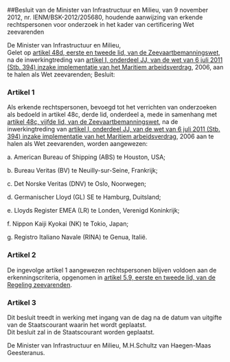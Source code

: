<meta http-equiv='Content-Type' content='text/html; charset=utf-8' />

##Besluit van de Minister van Infrastructuur en Milieu, van 9 november 2012, nr. IENM/BSK-2012/205680, houdende aanwijzing van erkende rechtspersonen voor onderzoek in het kader van certificering Wet zeevarenden

De Minister van Infrastructuur en Milieu,  
Gelet op [artikel 48d, eerste en tweede lid, van de Zeevaartbemanningswet](../../../../../../../../../../wet/wet/zeevarenden/BWBR0009124/README.md), na de inwerkingtreding van [artikel I, onderdeel JJ, van de wet van 6 juli 2011 (Stb. 394) inzake implementatie van het Maritiem arbeidsverdrag](../../../../../../../../../../wet/wet/implementatie/maritiem/arbeidsverdrag/BWBR0030386/README.md), 2006, aan te halen als Wet zeevarenden;
Besluit:    

### Artikel  1  

Als erkende rechtspersonen, bevoegd tot het verrichten van onderzoeken als bedoeld in artikel 48c, derde lid, onderdeel a, mede in samenhang met [artikel 48c, vijfde lid, van de Zeevaartbemanningswet](../../../../../../../../../../wet/wet/zeevarenden/BWBR0009124/README.md), na de inwerkingtreding van [artikel I, onderdeel JJ, van de wet van 6 juli 2011 (Stb. 394) inzake implementatie van het Maritiem arbeidsverdrag](../../../../../../../../../../wet/wet/implementatie/maritiem/arbeidsverdrag/BWBR0030386/README.md), 2006 aan te halen als Wet zeevarenden, worden aangewezen: 

a. American Bureau of Shipping (ABS) te Houston, USA;  

b. Bureau Veritas (BV) te Neuilly-sur-Seine, Frankrijk;  

c. Det Norske Veritas (DNV) te Oslo, Noorwegen;  

d. Germanischer Lloyd (GL) SE te Hamburg, Duitsland;  

e. Lloyds Register EMEA (LR) te Londen, Verenigd Koninkrijk;  

f. Nippon Kaiji Kyokai (NK) te Tokio, Japan;  

g. Registro Italiano Navale (RINA) te Genua, Italië.    

### Artikel  2  

De ingevolge artikel 1 aangewezen rechtspersonen blijven voldoen aan de erkenningscriteria, opgenomen in [artikel 5.9, eerste en tweede lid, van de Regeling zeevarenden](../../../../../../../../../../ministeriele-regeling/regeling/zeevarenden/BWBR0032140/README.md).  

### Artikel  3  

Dit besluit treedt in werking met ingang van de dag na de datum van uitgifte van de Staatscourant waarin het wordt geplaatst.  
Dit besluit zal in de Staatscourant worden geplaatst.  

De 
Minister van Infrastructuur en Milieu,
M.H.Schultz van Haegen-Maas Geesteranus.   
